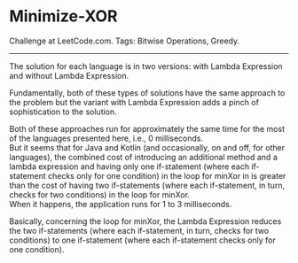 # Minimize-XOR
Challenge at LeetCode.com. Tags: Bitwise Operations, Greedy.

--------------------------------------------------------------------------------------------------------------------------------------------------------------------------------

The solution for each language is in two versions: with Lambda Expression and without Lambda Expression.

Fundamentally, both of these types of solutions have the same approach to the problem but the variant with Lambda Expression adds a pinch of sophistication to the solution.<br/>

Both of these approaches run for approximately the same time for the most of the languages presented here, i.e., 0 milliseconds.<br/>
But it seems that for Java and Kotlin (and occasionally, on and off, for other languages), the combined cost of introducing an additional method and a lambda expression and having only one if-statement (where each if-statement checks only for one condition) in the loop for minXor in is greater than the cost of having two if-statements (where each if-statement, in turn, checks for two conditions) in the loop for minXor.<br/>
When it happens, the application runs for 1 to 3 milliseconds.

Basically, concerning the loop for minXor, the Lambda Expression reduces the two if-statements (where each if-statement, in turn, checks for two conditions) to one if-statement (where each if-statement checks only for one condition).
